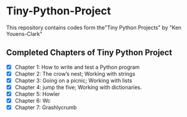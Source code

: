 # Tiny-Python-Project
This repository contains codes form the"Tiny Python Projects" by "Ken Youens-Clark"

## Completed Chapters of Tiny Python Project
- [x] Chapter 1: How to write and test a Python program
- [x] Chapter 2: The crow’s nest; Working with strings
- [x] Chapter 3: Going on a picnic; Working with lists
- [x] Chapter 4: jump the five; Working with dictionaries.
- [x] Chapter 5: Howler
- [x] Chapter 6: Wc
- [x] Chapter 7: Grashlycrumb
